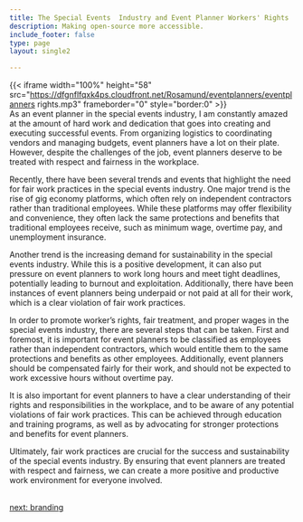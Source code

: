 ```yaml
---
title: The Special Events  Industry and Event Planner Workers' Rights
description: Making open-source more accessible.
include_footer: false
type: page
layout: single2

---
```



{{< iframe width="100%" height="58" src="https://dfgnflfqxk4ps.cloudfront.net/Rosamund/eventplanners/eventplanners rights.mp3" frameborder="0" style="border:0" >}}<br>
As an event planner in the special events industry, I am constantly amazed at the amount of hard work and dedication that goes into creating and executing successful events. From organizing logistics to coordinating vendors and managing budgets, event planners have a lot on their plate. However, despite the challenges of the job, event planners deserve to be treated with respect and fairness in the workplace.

Recently, there have been several trends and events that highlight the need for fair work practices in the special events industry. One major trend is the rise of gig economy platforms, which often rely on independent contractors rather than traditional employees. While these platforms may offer flexibility and convenience, they often lack the same protections and benefits that traditional employees receive, such as minimum wage, overtime pay, and unemployment insurance.

Another trend is the increasing demand for sustainability in the special events industry. While this is a positive development, it can also put pressure on event planners to work long hours and meet tight deadlines, potentially leading to burnout and exploitation. Additionally, there have been instances of event planners being underpaid or not paid at all for their work, which is a clear violation of fair work practices.

In order to promote worker’s rights, fair treatment, and proper wages in the special events industry, there are several steps that can be taken. First and foremost, it is important for event planners to be classified as employees rather than independent contractors, which would entitle them to the same protections and benefits as other employees. Additionally, event planners should be compensated fairly for their work, and should not be expected to work excessive hours without overtime pay.

It is also important for event planners to have a clear understanding of their rights and responsibilities in the workplace, and to be aware of any potential violations of fair work practices. This can be achieved through education and training programs, as well as by advocating for stronger protections and benefits for event planners.

Ultimately, fair work practices are crucial for the success and sustainability of the special events industry. By ensuring that event planners are treated with respect and fairness, we can create a more positive and productive work environment for everyone involved.

<br>
<a href="https://workdojos.com/eventplanners/branding">next: branding</a>
</p>